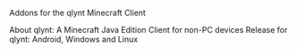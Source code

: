 Addons for the qlynt Minecraft Client

About qlynt: A Minecraft Java Edition Client for non-PC devices
Release for qlynt:
Android, Windows and Linux
